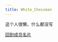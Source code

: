 ```yaml
---
title: White_Chessman
---
```


这个人很懒，什么都没写  

<a href="http://starry-sakura-craft.online/intro">回到成员名片</a>